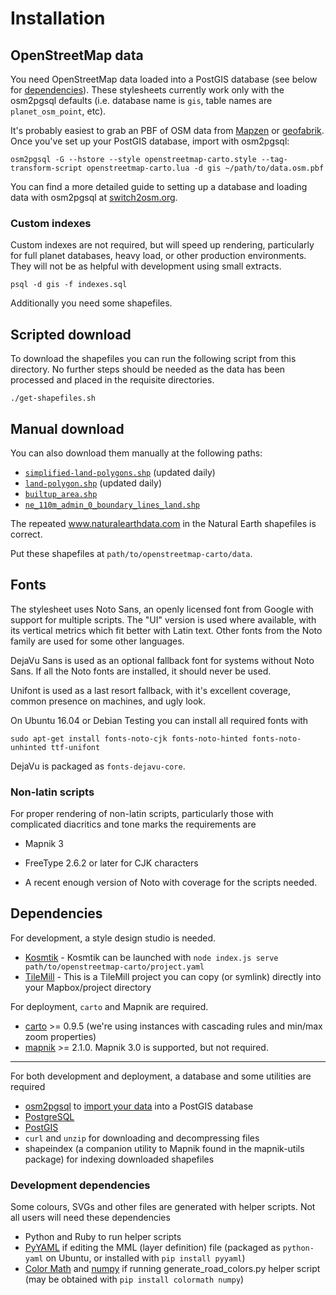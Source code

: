 # Installation

## OpenStreetMap data
You need OpenStreetMap data loaded into a PostGIS database (see below for [dependencies](#dependencies)). These stylesheets currently work only with the osm2pgsql defaults (i.e. database name is `gis`, table names are `planet_osm_point`, etc).

It's probably easiest to grab an PBF of OSM data from [Mapzen](https://mapzen.com/metro-extracts/) or [geofabrik](http://download.geofabrik.de/). Once you've set up your PostGIS database, import with osm2pgsql:

```
osm2pgsql -G --hstore --style openstreetmap-carto.style --tag-transform-script openstreetmap-carto.lua -d gis ~/path/to/data.osm.pbf
```

You can find a more detailed guide to setting up a database and loading data with osm2pgsql at [switch2osm.org](http://switch2osm.org/loading-osm-data/).

### Custom indexes
Custom indexes are not required, but will speed up rendering, particularly for full planet databases, heavy load, or other production environments. They will not be as helpful with development using small extracts.

```
psql -d gis -f indexes.sql
```

Additionally you need some shapefiles.

## Scripted download

To download the shapefiles you can run the following script from this directory. No further steps should be needed as the data has been processed and placed in the requisite directories.

```
./get-shapefiles.sh
```

## Manual download

You can also download them manually at the following paths:

* [`simplified-land-polygons.shp`](http://data.openstreetmapdata.com/simplified-land-polygons-complete-3857.zip) (updated daily)
* [`land-polygon.shp`](http://data.openstreetmapdata.com/land-polygons-split-3857.zip) (updated daily)
* [`builtup_area.shp`](http://planet.openstreetmap.org/historical-shapefiles/world_boundaries-spherical.tgz)
* [`ne_110m_admin_0_boundary_lines_land.shp`](http://www.naturalearthdata.com/http//www.naturalearthdata.com/download/110m/cultural/ne_110m_admin_0_boundary_lines_land.zip)

The repeated www.naturalearthdata.com in the Natural Earth shapefiles is correct.

Put these shapefiles at `path/to/openstreetmap-carto/data`.

## Fonts
The stylesheet uses Noto Sans, an openly licensed font from Google with support for multiple scripts. The "UI" version is used where available, with its vertical metrics which fit better with Latin text. Other fonts from the Noto family are used for some other languages.

DejaVu Sans is used as an optional fallback font for systems without Noto Sans. If all the Noto fonts are installed, it should never be used.

Unifont is used as a last resort fallback, with it's excellent coverage, common presence on machines, and ugly look.

On Ubuntu 16.04 or Debian Testing you can install all required fonts with

```
sudo apt-get install fonts-noto-cjk fonts-noto-hinted fonts-noto-unhinted ttf-unifont
```

DejaVu is packaged as `fonts-dejavu-core`.

### Non-latin scripts

For proper rendering of non-latin scripts, particularly those with complicated diacritics and tone marks the requirements are

* Mapnik 3

* FreeType 2.6.2 or later for CJK characters

* A recent enough version of Noto with coverage for the scripts needed.

## Dependencies

For development, a style design studio is needed.
* [Kosmtik](https://github.com/kosmtik/kosmtik) - Kosmtik can be launched with `node index.js serve path/to/openstreetmap-carto/project.yaml`
* [TileMill](http://mapbox.com/tilemill) - This is a TileMill project you can copy (or symlink) directly into your Mapbox/project directory

For deployment, `carto` and Mapnik are required.

* [carto](https://github.com/mapbox/carto) >= 0.9.5 (we're using instances with cascading rules and min/max zoom properties)
* [mapnik](https://github.com/mapnik/mapnik/wiki/Mapnik-Installation) >= 2.1.0. Mapnik 3.0 is supported, but not required.

---

For both development and deployment, a database and some utilities are required

* [osm2pgsql](http://wiki.openstreetmap.org/wiki/Osm2pgsql) to [import your data](https://switch2osm.org/loading-osm-data/) into a PostGIS database
* [PostgreSQL](http://www.postgresql.org/)
* [PostGIS](http://postgis.org/)
* `curl` and `unzip` for downloading and decompressing files
* shapeindex (a companion utility to Mapnik found in the mapnik-utils package) for indexing downloaded shapefiles

### Development dependencies

Some colours, SVGs and other files are generated with helper scripts. Not all users will need these dependencies

* Python and Ruby to run helper scripts
* [PyYAML](http://pyyaml.org/wiki/PyYAML) if editing the MML (layer definition) file (packaged as `python-yaml` on Ubuntu, or installed with `pip install pyyaml`)
* [Color Math](https://github.com/gtaylor/python-colormath) and [numpy](http://www.numpy.org/) if running generate_road_colors.py helper script (may be obtained with `pip install colormath numpy`)
